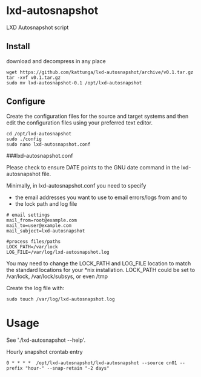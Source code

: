 # lxd-autosnapshot
LXD Autosnapshot script

Install
-------

download and decompress in any place
```
wget https://github.com/kattunga/lxd-autosnapshot/archive/v0.1.tar.gz
tar -xvf v0.1.tar.gz
sudo mv lxd-autosnapshot-0.1 /opt/lxd-autosnapshot

```

Configure
---------

Create the configuration files for the source and target systems and then edit the configuration files using your preferred text editor.

```
cd /opt/lxd-autosnapshot
sudo ./config
sudo nano lxd-autosnapshot.conf  
```

###lxd-autosnapshot.conf

Please check to ensure DATE points to the GNU date command in the lxd-autosnapshot file.

Minimally, in lxd-autosnapshot.conf you need to specify 
* the email addresses you want to use to email errors/logs from and to 
* the lock path and log file

```
# email settings
mail_from=root@example.com
mail_to=user@example.com
mail_subject=lxd-autosnapshot

#process files/paths
LOCK_PATH=/var/lock
LOG_FILE=/var/log/lxd-autosnapshot.log
```
You may need to change the LOCK_PATH and LOG_FILE location to match the standard locations for your *nix installation.
LOCK_PATH could be set to /var/lock, /var/lock/subsys, or even /tmp

Create the log file with:
```
sudo touch /var/log/lxd-autosnapshot.log
```

Usage
=====

See './lxd-autosnapshot --help'.

Hourly snapshot crontab entry
```
0 * * * *  /opt/lxd-autosnapshot/lxd-autosnapshot --source cn01 --prefix "hour-" --snap-retain "-2 days" 
```



